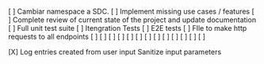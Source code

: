 [ ] Cambiar namespace a SDC.
[ ] Implement missing use cases / features
[ ] Complete review of current state of the project and update documentation
[ ] Full unit test suite
[ ] Itengration Tests
[ ] E2E tests
[ ] FIle to make http requests to all endpoints
[ ] 
[ ] 
[ ] 
[ ] 
[ ] 
[ ] 
[ ] 
[ ] 
[ ] 
[ ] 
[ ] 
[ ] 
[ ] 




[X] Log entries created from user input Sanitize input parameters
